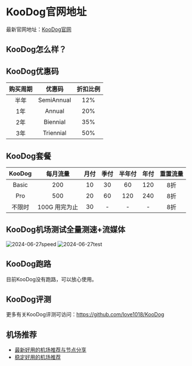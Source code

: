 # KooDog官网地址
最新官网地址：[KooDog官网](https://www.kdcloud.uk/#/login?code=7G2kngAH)

## KooDog怎么样？


## KooDog优惠码
| 购买周期 | 优惠码 | 折扣比例 |
|:-:|:-:|:-:|    
| 半年 | SemiAnnual | 12% |
| 1年 | Annual | 20% |
| 2年 | Biennial | 35% |
| 3年 | Triennial | 50% |

## KooDog套餐

KooDog|每月流量|月付|季付|半年付|年付|重置流量
:-:|:-:|:-:|:-:|:-:|:-:|:-:
Basic|200|10|30|60|120|8折
Pro|500|20|60|120|240|8折
不限时|100G 用完为止|30|-|-|-|8折

## KooDog机场测试全量测速+流媒体
![2024-06-27speed](https://private-user-images.githubusercontent.com/174081166/344075447-f58bb78f-61dd-4637-b595-df3192248f28.jpg?jwt=eyJhbGciOiJIUzI1NiIsInR5cCI6IkpXVCJ9.eyJpc3MiOiJnaXRodWIuY29tIiwiYXVkIjoicmF3LmdpdGh1YnVzZXJjb250ZW50LmNvbSIsImtleSI6ImtleTUiLCJleHAiOjE3MTk1NjEzNTksIm5iZiI6MTcxOTU2MTA1OSwicGF0aCI6Ii8xNzQwODExNjYvMzQ0MDc1NDQ3LWY1OGJiNzhmLTYxZGQtNDYzNy1iNTk1LWRmMzE5MjI0OGYyOC5qcGc_WC1BbXotQWxnb3JpdGhtPUFXUzQtSE1BQy1TSEEyNTYmWC1BbXotQ3JlZGVudGlhbD1BS0lBVkNPRFlMU0E1M1BRSzRaQSUyRjIwMjQwNjI4JTJGdXMtZWFzdC0xJTJGczMlMkZhd3M0X3JlcXVlc3QmWC1BbXotRGF0ZT0yMDI0MDYyOFQwNzUwNTlaJlgtQW16LUV4cGlyZXM9MzAwJlgtQW16LVNpZ25hdHVyZT1hZDZjODZlM2ZiMjczOTgzYmUyNjYwMzdiYmQ2Yzg3NmNmNDY4YThjZTRjYzJlNDhiMmM5ZDVlM2ZlNmZjMzUzJlgtQW16LVNpZ25lZEhlYWRlcnM9aG9zdCZhY3Rvcl9pZD0wJmtleV9pZD0wJnJlcG9faWQ9MCJ9.t6SWLQ3hualXBb16U4RmQrBZ268FR3OhBESiDPUVecA)
![2024-06-27test](https://private-user-images.githubusercontent.com/174081166/344075456-3212dd90-cee4-4910-958f-3a0b2da7faeb.png?jwt=eyJhbGciOiJIUzI1NiIsInR5cCI6IkpXVCJ9.eyJpc3MiOiJnaXRodWIuY29tIiwiYXVkIjoicmF3LmdpdGh1YnVzZXJjb250ZW50LmNvbSIsImtleSI6ImtleTUiLCJleHAiOjE3MTk1NjEzNTksIm5iZiI6MTcxOTU2MTA1OSwicGF0aCI6Ii8xNzQwODExNjYvMzQ0MDc1NDU2LTMyMTJkZDkwLWNlZTQtNDkxMC05NThmLTNhMGIyZGE3ZmFlYi5wbmc_WC1BbXotQWxnb3JpdGhtPUFXUzQtSE1BQy1TSEEyNTYmWC1BbXotQ3JlZGVudGlhbD1BS0lBVkNPRFlMU0E1M1BRSzRaQSUyRjIwMjQwNjI4JTJGdXMtZWFzdC0xJTJGczMlMkZhd3M0X3JlcXVlc3QmWC1BbXotRGF0ZT0yMDI0MDYyOFQwNzUwNTlaJlgtQW16LUV4cGlyZXM9MzAwJlgtQW16LVNpZ25hdHVyZT1hYmNhYWMxNGU4NzYxNzU2ZmM3ZTFmZWQ2YWQzYmU3YjEwNTFlZWEyZDI2MWU5MjBjNWI5NDNjODI4NTUxYzVmJlgtQW16LVNpZ25lZEhlYWRlcnM9aG9zdCZhY3Rvcl9pZD0wJmtleV9pZD0wJnJlcG9faWQ9MCJ9.sftn63azw7e2NRBmdw5QBU9Y1Kx9-Na8G_HcW4RR3JU)

## KooDog跑路
目前KooDog没有跑路，可以放心使用。

## KooDog评测
更多有关KooDog评测可访问：https://github.com/love1018/KooDog

## 机场推荐
 - [最新好用的机场推荐与节点分享](https://github.com/love1018/jichangtuijian)
 - [稳定好用的机场推荐](https://github.com/love1018/jichangtuijian)

